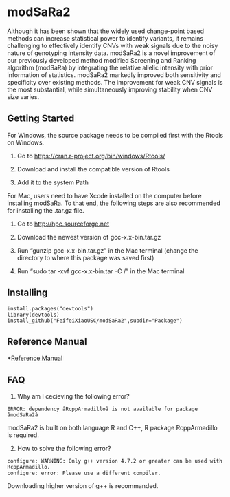 # modSaRa2
Although it has been shown that the widely used change-point based methods can increase statistical power to identify variants, it remains challenging to effectively identify CNVs with weak signals due to the noisy nature of genotyping intensity data. modSaRa2 is a novel improvement of our previously developed method modified Screening and Ranking algorithm (modSaRa) by integrating the relative allelic intensity with prior information of statistics. modSaRa2 markedly improved both sensitivity and specificity over existing methods. The improvement for weak CNV signals is the most substantial, while simultaneously improving stability when CNV size varies. 
## Getting Started
For Windows, the source package needs to be compiled first with the Rtools on Windows. 

1. Go to https://cran.r-project.org/bin/windows/Rtools/ 

2. Download and install the compatible version of Rtools

3. Add it to the system Path

For Mac, users need to have Xcode installed on the computer before installing modSaRa. To that end, the following steps are also recommended for installing the .tar.gz file.

1. Go to http://hpc.sourceforge.net

2. Download the newest version of gcc-x.x-bin.tar.gz

3. Run “gunzip gcc-x.x-bin.tar.gz” in the Mac terminal (change the directory to where this package was saved first)

4. Run “sudo tar -xvf gcc-x.x-bin.tar -C /” in the Mac terminal 
## Installing
```
install.packages("devtools")
library(devtools)
install_github("FeifeiXiaoUSC/modSaRa2",subdir="Package")
```
## Reference Manual
*[Reference Manual](https://github.com/FeifeiXiaoUSC/modSaRa2/blob/master/modSaRa2-manual.pdf)

## FAQ
1. Why am I cecieving the following error?
```
ERROR: dependency âRcppArmadilloâ is not available for package âmodSaRa2â
```
modSaRa2 is built on both language R and C++, R package RcppArmadillo is required. 

2. How to solve the following error?
```
configure: WARNING: Only g++ version 4.7.2 or greater can be used with RcppArmadillo.
configure: error: Please use a different compiler.

```
Downloading higher version of g++ is recommanded. 

